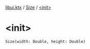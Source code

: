 [libui.ktx](../index.md) / [Size](index.md) / [&lt;init&gt;](./-init-.md)

# &lt;init&gt;

`Size(width: Double, height: Double)`